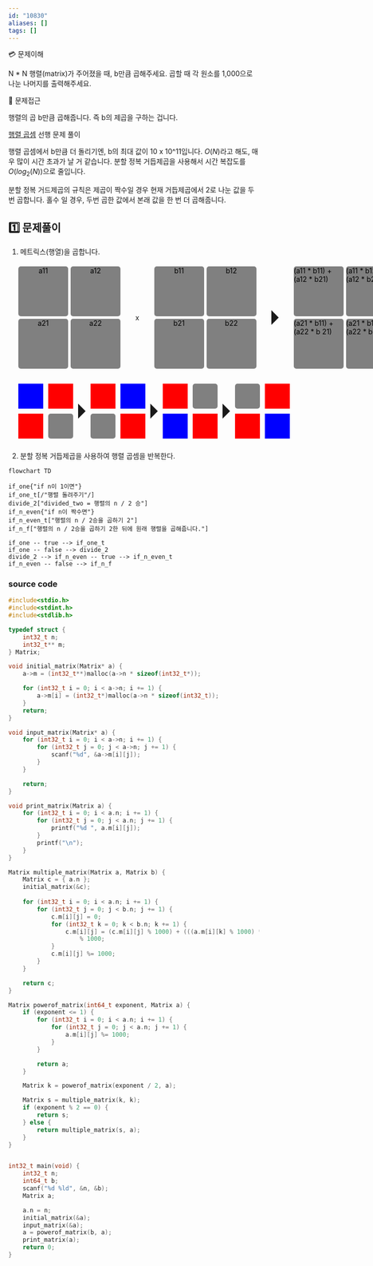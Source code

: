 ```yaml
---
id: "10830"
aliases: []
tags: []
---
```


💳 문제이해

N * N 행렬(matrix)가 주어졌을 때, b만큼 곱해주세요.
곱할 때 각 원소를 1,000으로 나눈 나머지를 출력해주세요.

🚥 문제접근

행렬의 곱 b만큼 곱해줍니다. 즉 b의 제곱을 구하는 겁니다.

[행렬 곱셈](https://www.acmicpc.net/problem/2740) 선행 문제 풀이

행렬 곱셈에서 b만큼 더 돌리기엔, b의 최대 값이 10 x 10^11입니다. $O(N)$라고 해도,
매우 많이 시간 초과가
날 거 같습니다. 분할 정복 거듭제곱을 사용해서 시간 복잡도를 $O(log_2(N))$으로 줄입니다.

분할 정복 거드제곱의 규칙은 제곱이 짝수일 경우 현재 거듭제곱에서 2로 나눈 값을
두 번 곱합니다. 홀수 일 경우, 두번 곱한 값에서 본래 값을 한 번 더 곱해줍니다.

## 1️⃣  문제풀이

1. 메트릭스(행열)을 곱합니다.

<style>
    .grid-containers {
        display: flex;
        gap: 30px;
        margin: 20px
    }
    .grid-container {
        display: grid;
        grid-template-rows: repeat(2, 100px);
        grid-template-columns: repeat(2, 100px);
        grid-auto-flow: column;
        gap: 5px;

   }
    .arrow-1 {
      width:100px;
      height:30px;
      display: flex;
      align-self: center;
    }

   .arrow-1:before {
      content: "";
      background: currentColor;
      width:15px;
      clip-path: polygon(0 10px,calc(100% - 15px) 10px,calc(100% - 15px) 0,100% 50%,calc(100% - 15px) 100%,calc(100% - 15px) calc(100% - 10px),0 calc(100% - 10px));
      animation: a1 1.5s infinite linear;
    }

    @keyframes a1 {
      90%,100%{flex-grow: 1}
    }

   .box {
       background-color: gray;
       border-radius: 5px;
       display: flex;
       justify-content: center;
       align-item: center;
       color: black;
   }

   .small-grid-containers {
       display: flex;
       margin: 10px;
   }
    
    .small-grid-container {
       display: grid;
       grid-template-rows: repeat(2, 50px);
       grid-template-columns: repeat(2, 50px);
       gap: 10px;
       margin: 10px
   }

   .small-box {
       display: flex;
        background-color: gray; 
        border-radius: 5px;
   }

   .small-box-x {
       background-color: red;
   }

    .small-box-y {
        background-color: blue;
    }
</style>

<div class="grid-containers">
    <div class="grid-container">
        <span class="box">a11</span>
        <div class="box">a21</div>
        <div class="box">a12</div>
        <div class="box">a22</div>
    </div>
    <div style="align-self: center">x</div>
    <div class="grid-container">
        <span class="box">b11</span>
        <div class="box">b21</div>
        <div class="box">b12</div>
        <div class="box">b22</div>
    </div>
    <div class="arrow-1"></div>
    <div class="grid-container">
        <span class="box">(a11 * b11) + (a12 * b21)</span>
        <div class="box">(a21 * b11) + (a22 * b 21)</div>
        <div class="box">(a11 * b12) + (a12 * b22)</div>
        <div class="box">(a21 * b12) + (a22 * b22)</div>
    </div>
</div>

<div class="small-grid-containers">
    <div class="small-grid-container">
        <div class="small-box-y"></div>
        <div class="small-box-x"></div>
        <div class="small-box-x"></div>
        <div class="small-box"></div>
    </div>
    <div class="arrow-1"></div>
    <div class="small-grid-container">
        <div class="small-box-x"></div>
        <div class="small-box-y"></div>
        <div class="small-box"></div>
        <div class="small-box-x"></div>
    </div>
    <div class="arrow-1"></div>
    <div class="small-grid-container">
        <div class="small-box-x"></div>
        <div class="small-box"></div>
        <div class="small-box-y"></div>
        <div class="small-box-x"></div>
    </div>
    <div class="arrow-1"></div>
    <div class="small-grid-container">
        <div class="small-box"></div>
        <div class="small-box-x"></div>
        <div class="small-box-x"></div>
        <div class="small-box-y"></div>
    </div>
</div>

2. 분할 정복 거듭제곱을 사용하여 행렬 곱셈을 반복한다.

```mermaid
flowchart TD

if_one{"if n이 1이면"} 
if_one_t[/"행렬 돌려주기"/]
divide_2["divided_two = 행렬의 n / 2 승"]
if_n_even{"if n이 짝수면"}
if_n_even_t["행렬의 n / 2승을 곱하기 2"]
if_n_f["행렬의 n / 2승을 곱하기 2한 뒤에 원래 행렬을 곱해줍니다."]

if_one -- true --> if_one_t
if_one -- false --> divide_2
divide_2 --> if_n_even -- true --> if_n_even_t
if_n_even -- false --> if_n_f

```

### source code 

```c
#include<stdio.h>
#include<stdint.h>
#include<stdlib.h>

typedef struct {
    int32_t n;
    int32_t** m;
} Matrix;

void initial_matrix(Matrix* a) {
    a->m = (int32_t**)malloc(a->n * sizeof(int32_t*));

    for (int32_t i = 0; i < a->n; i += 1) {
        a->m[i] = (int32_t*)malloc(a->n * sizeof(int32_t));
    }
    return;
}

void input_matrix(Matrix* a) {
    for (int32_t i = 0; i < a->n; i += 1) {
        for (int32_t j = 0; j < a->n; j += 1) {
            scanf("%d", &a->m[i][j]);
        }
    }

    return;
}

void print_matrix(Matrix a) {
    for (int32_t i = 0; i < a.n; i += 1) {
        for (int32_t j = 0; j < a.n; j += 1) {
            printf("%d ", a.m[i][j]);
        }
        printf("\n");
    }
}

Matrix multiple_matrix(Matrix a, Matrix b) {
    Matrix c = { a.n };
	initial_matrix(&c);
	
    for (int32_t i = 0; i < a.n; i += 1) {
        for (int32_t j = 0; j < b.n; j += 1) {
            c.m[i][j] = 0;
            for (int32_t k = 0; k < b.n; k += 1) {
                c.m[i][j] = (c.m[i][j] % 1000) + (((a.m[i][k] % 1000) * (b.m[k][j] % 1000)) % 1000)
					% 1000;
            }
			c.m[i][j] %= 1000;
        }
    }

    return c;
}

Matrix powerof_matrix(int64_t exponent, Matrix a) {
    if (exponent <= 1) {
		for (int32_t i = 0; i < a.n; i += 1) {
			for (int32_t j = 0; j < a.n; j += 1) {
				a.m[i][j] %= 1000;
			}
		}

		return a;
    } 

    Matrix k = powerof_matrix(exponent / 2, a);

	Matrix s = multiple_matrix(k, k);
    if (exponent % 2 == 0) {
		return s;
    } else {
		return multiple_matrix(s, a);
    }
}


int32_t main(void) {
    int32_t n;
	int64_t b;
    scanf("%d %ld", &n, &b);
    Matrix a; 

    a.n = n;
    initial_matrix(&a);
    input_matrix(&a);
    a = powerof_matrix(b, a);
    print_matrix(a);
    return 0;
}
```
